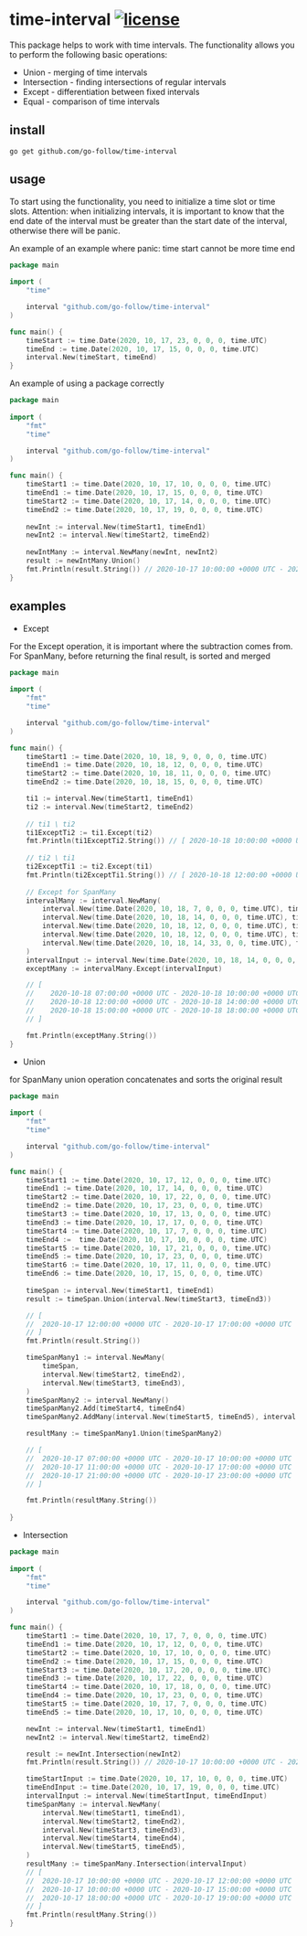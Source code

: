 # time-interval [![license](https://img.shields.io/badge/license-MIT-green.svg?style=flat)](https://github.com/go-follow/time-interval/blob/master/LICENSE)

This package helps to work with time intervals. The functionality allows you to perform the following basic operations:
* Union - merging of time intervals
* Intersection - finding intersections of regular intervals
* Except - differentiation between fixed intervals
* Equal - comparison of time intervals

## install
```
go get github.com/go-follow/time-interval

```
## usage
To start using the functionality, you need to initialize a time slot or time slots.
Attention: when initializing intervals, it is important to know that the end date of 
the interval must be greater than the start date of the interval, otherwise there will be panic.

An example of an example where panic: time start cannot be more time end
```go
package main
 
import (    
    "time"

    interval "github.com/go-follow/time-interval"
)

func main() {
    timeStart := time.Date(2020, 10, 17, 23, 0, 0, 0, time.UTC)
    timeEnd := time.Date(2020, 10, 17, 15, 0, 0, 0, time.UTC)
    interval.New(timeStart, timeEnd)
}
```

An example of using a package correctly
```go
package main
 
import (
    "fmt"
    "time"

    interval "github.com/go-follow/time-interval"
)

func main() {
    timeStart1 := time.Date(2020, 10, 17, 10, 0, 0, 0, time.UTC)
    timeEnd1 := time.Date(2020, 10, 17, 15, 0, 0, 0, time.UTC)
    timeStart2 := time.Date(2020, 10, 17, 14, 0, 0, 0, time.UTC)
    timeEnd2 := time.Date(2020, 10, 17, 19, 0, 0, 0, time.UTC)
    
    newInt := interval.New(timeStart1, timeEnd1)
    newInt2 := interval.New(timeStart2, timeEnd2)
    
    newIntMany := interval.NewMany(newInt, newInt2)
    result := newIntMany.Union()
    fmt.Println(result.String()) // 2020-10-17 10:00:00 +0000 UTC - 2020-10-17 19:00:00 +0000 UTC
}
```
## examples
* Except

For the Except operation, it is important where the subtraction comes from.
For SpanMany, before returning the final result, is sorted and merged
```go
package main
 
import (
    "fmt"
    "time"

    interval "github.com/go-follow/time-interval"
)

func main() {
    timeStart1 := time.Date(2020, 10, 18, 9, 0, 0, 0, time.UTC)
    timeEnd1 := time.Date(2020, 10, 18, 12, 0, 0, 0, time.UTC)
    timeStart2 := time.Date(2020, 10, 18, 11, 0, 0, 0, time.UTC)
    timeEnd2 := time.Date(2020, 10, 18, 15, 0, 0, 0, time.UTC)

    ti1 := interval.New(timeStart1, timeEnd1)
    ti2 := interval.New(timeStart2, timeEnd2)
    
    // ti1 \ ti2
    ti1ExceptTi2 := ti1.Except(ti2)
    fmt.Println(ti1ExceptTi2.String()) // [ 2020-10-18 10:00:00 +0000 UTC - 2020-10-18 11:00:00 +0000 UTC ]
    
    // ti2 \ ti1
    ti2ExceptTi1 := ti2.Except(ti1)
    fmt.Println(ti2ExceptTi1.String()) // [ 2020-10-18 12:00:00 +0000 UTC - 2020-10-18 15:00:00 +0000 UTC ]
    
    // Except for SpanMany
    intervalMany := interval.NewMany(
        interval.New(time.Date(2020, 10, 18, 7, 0, 0, 0, time.UTC), time.Date(2020, 10, 18, 10, 0, 0, 0, time.UTC)),
        interval.New(time.Date(2020, 10, 18, 14, 0, 0, 0, time.UTC), time.Date(2020, 10, 18, 15, 0, 0, 0, time.UTC)),
        interval.New(time.Date(2020, 10, 18, 12, 0, 0, 0, time.UTC), time.Date(2020, 10, 18, 16, 0, 0, 0, time.UTC)),
        interval.New(time.Date(2020, 10, 18, 12, 0, 0, 0, time.UTC), time.Date(2020, 10, 18, 14, 30, 0, 0, time.UTC)),
        interval.New(time.Date(2020, 10, 18, 14, 33, 0, 0, time.UTC), time.Date(2020, 10, 18, 18, 0, 0, 0, time.UTC)),
    )
    intervalInput := interval.New(time.Date(2020, 10, 18, 14, 0, 0, 0, time.UTC), time.Date(2020, 10, 18, 15, 0, 0, 0, time.UTC))
    exceptMany := intervalMany.Except(intervalInput)

    // [
    //    2020-10-18 07:00:00 +0000 UTC - 2020-10-18 10:00:00 +0000 UTC
    //    2020-10-18 12:00:00 +0000 UTC - 2020-10-18 14:00:00 +0000 UTC
    //    2020-10-18 15:00:00 +0000 UTC - 2020-10-18 18:00:00 +0000 UTC
    // ]

    fmt.Println(exceptMany.String())         				    			     
}
```
* Union

for SpanMany union operation concatenates and sorts the original result
```go
package main
 
import (
    "fmt"
    "time"

    interval "github.com/go-follow/time-interval"
)

func main() {
    timeStart1 := time.Date(2020, 10, 17, 12, 0, 0, 0, time.UTC)
    timeEnd1 := time.Date(2020, 10, 17, 14, 0, 0, 0, time.UTC)
    timeStart2 := time.Date(2020, 10, 17, 22, 0, 0, 0, time.UTC)
    timeEnd2 := time.Date(2020, 10, 17, 23, 0, 0, 0, time.UTC)
    timeStart3 := time.Date(2020, 10, 17, 13, 0, 0, 0, time.UTC)
    timeEnd3 := time.Date(2020, 10, 17, 17, 0, 0, 0, time.UTC)
    timeStart4 := time.Date(2020, 10, 17, 7, 0, 0, 0, time.UTC)
    timeEnd4 :=  time.Date(2020, 10, 17, 10, 0, 0, 0, time.UTC)
    timeStart5 := time.Date(2020, 10, 17, 21, 0, 0, 0, time.UTC)
    timeEnd5 := time.Date(2020, 10, 17, 23, 0, 0, 0, time.UTC)
    timeStart6 := time.Date(2020, 10, 17, 11, 0, 0, 0, time.UTC)
    timeEnd6 := time.Date(2020, 10, 17, 15, 0, 0, 0, time.UTC)
    
    timeSpan := interval.New(timeStart1, timeEnd1)
    result := timeSpan.Union(interval.New(timeStart3, timeEnd3))

    // [
    //	2020-10-17 12:00:00 +0000 UTC - 2020-10-17 17:00:00 +0000 UTC
    // ]
    fmt.Println(result.String())

    timeSpanMany1 := interval.NewMany(
        timeSpan,
        interval.New(timeStart2, timeEnd2),
        interval.New(timeStart3, timeEnd3),
    )
    timeSpanMany2 := interval.NewMany()
    timeSpanMany2.Add(timeStart4, timeEnd4)
    timeSpanMany2.AddMany(interval.New(timeStart5, timeEnd5), interval.New(timeStart6, timeEnd6))

    resultMany := timeSpanMany1.Union(timeSpanMany2)

    // [
    //	2020-10-17 07:00:00 +0000 UTC - 2020-10-17 10:00:00 +0000 UTC
    //	2020-10-17 11:00:00 +0000 UTC - 2020-10-17 17:00:00 +0000 UTC
    //	2020-10-17 21:00:00 +0000 UTC - 2020-10-17 23:00:00 +0000 UTC
    // ]

    fmt.Println(resultMany.String())  
        				    			     
}
```
* Intersection
```go
package main
 
import (
    "fmt"
    "time"

    interval "github.com/go-follow/time-interval"
)

func main() {
    timeStart1 := time.Date(2020, 10, 17, 7, 0, 0, 0, time.UTC)
    timeEnd1 := time.Date(2020, 10, 17, 12, 0, 0, 0, time.UTC)
    timeStart2 := time.Date(2020, 10, 17, 10, 0, 0, 0, time.UTC)
    timeEnd2 := time.Date(2020, 10, 17, 15, 0, 0, 0, time.UTC)
    timeStart3 := time.Date(2020, 10, 17, 20, 0, 0, 0, time.UTC)
    timeEnd3 := time.Date(2020, 10, 17, 22, 0, 0, 0, time.UTC)
    timeStart4 := time.Date(2020, 10, 17, 18, 0, 0, 0, time.UTC)
    timeEnd4 :=	time.Date(2020, 10, 17, 23, 0, 0, 0, time.UTC)
    timeStart5 := time.Date(2020, 10, 17, 7, 0, 0, 0, time.UTC)
    timeEnd5 := time.Date(2020, 10, 17, 10, 0, 0, 0, time.UTC)

    newInt := interval.New(timeStart1, timeEnd1)
    newInt2 := interval.New(timeStart2, timeEnd2)

    result := newInt.Intersection(newInt2)
    fmt.Println(result.String()) // 2020-10-17 10:00:00 +0000 UTC - 2020-10-17 12:00:00 +0000 UTC

    timeStartInput := time.Date(2020, 10, 17, 10, 0, 0, 0, time.UTC)
    timeEndInput := time.Date(2020, 10, 17, 19, 0, 0, 0, time.UTC)
    intervalInput := interval.New(timeStartInput, timeEndInput)
    timeSpanMany := interval.NewMany(
        interval.New(timeStart1, timeEnd1),
        interval.New(timeStart2, timeEnd2),
        interval.New(timeStart3, timeEnd3),
        interval.New(timeStart4, timeEnd4),
        interval.New(timeStart5, timeEnd5),
    )
    resultMany := timeSpanMany.Intersection(intervalInput)
    // [
    //	2020-10-17 10:00:00 +0000 UTC - 2020-10-17 12:00:00 +0000 UTC
    //	2020-10-17 10:00:00 +0000 UTC - 2020-10-17 15:00:00 +0000 UTC
    //	2020-10-17 18:00:00 +0000 UTC - 2020-10-17 19:00:00 +0000 UTC
    // ]
    fmt.Println(resultMany.String())   
}
```


